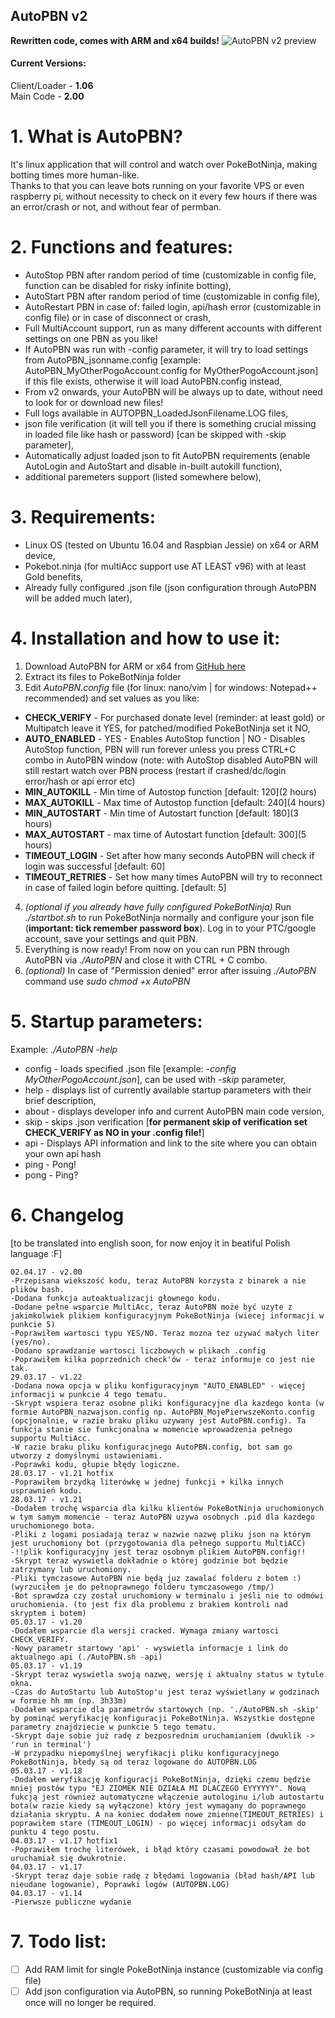 ## AutoPBN v2 ##
**Rewritten code, comes with ARM and x64 builds!**
![AutoPBN v2 preview](http://i.imgur.com/O43x1qz.png)
#### Current Versions:
Client/Loader - **1.06**  
Main Code - **2.00**

# 1. What is AutoPBN?
It's linux application that will control and watch over PokeBotNinja, making botting times more human-like.  
Thanks to that you can leave bots running on your favorite VPS or even raspberry pi, without necessity to check on it every few hours if there was an error/crash or not, and without fear of permban. 

# 2. Functions and features:
* AutoStop PBN after random period of time (customizable in config file, function can be disabled for risky infinite botting),
* AutoStart PBN after random period of time (customizable in config file),
* AutoRestart PBN in case of: failed login, api/hash error (customizable in config file) or in case of disconnect or crash,
* Full MultiAccount support, run as many different accounts with different settings on one PBN as you like!
* If AutoPBN was run with -config parameter, it will try to load settings from AutoPBN_jsonname.config [example: AutoPBN_MyOtherPogoAccount.config for MyOtherPogoAccount.json] if this file exists, otherwise it will load AutoPBN.config instead, 
* From v2 onwards, your AutoPBN will be always up to date, without need to look for or download new files! 
* Full logs available in AUTOPBN_LoadedJsonFilename.LOG files,
* json file verification (it will tell you if there is something crucial missing in loaded file like hash or password) [can be skipped with -skip parameter],
* Automatically adjust loaded json to fit AutoPBN requirements (enable AutoLogin and AutoStart and disable in-built autokill function),
* additional paremeters support (listed somewhere below),

# 3. Requirements: 
* Linux OS (tested on Ubuntu 16.04 and Raspbian Jessie) on x64 or ARM device,
* Pokebot.ninja (for multiAcc support use AT LEAST v96) with at least Gold benefits, 
* Already fully configured .json file (json configuration through AutoPBN will be added much later),

# 4. Installation and how to use it:
1. Download AutoPBN for ARM or x64 from [GitHub here](https://github.com/TheRadziu/AutoPBN-v2/releases/latest)
2. Extract its files to PokeBotNinja folder
3. Edit *AutoPBN.config* file (for linux: nano/vim | for windows: Notepad++ recommended) and set values as you like:
* **CHECK_VERIFY** - For purchased donate level (reminder: at least gold) or Multipatch leave it YES, for patched/modified PokeBotNinja set it NO,
* **AUTO_ENABLED** - YES - Enables AutoStop function | NO - Disables AutoStop function, PBN will run forever unless you press CTRL+C combo in AutoPBN window (note: with AutoStop disabled AutoPBN will still restart watch over PBN process (restart if crashed/dc/login error/hash or api error etc)
* **MIN_AUTOKILL** - Min time of Autostop function [default: 120](2 hours)
* **MAX_AUTOKILL** - Max time of Autostop function [default: 240](4 hours)
* **MIN_AUTOSTART** - Min time of Autostart function [default: 180](3 hours)
* **MAX_AUTOSTART** - max time of Autostart function [default: 300](5 hours)
* **TIMEOUT_LOGIN** - Set after how many seconds AutoPBN will check if login was successful [default: 60]
* **TIMEOUT_RETRIES** - Set how many times AutoPBN will try to reconnect in case of failed login before quitting. [default: 5]
4. *(optional if you already have fully configured PokeBotNinja)*  Run *./startbot.sh* to run PokeBotNinja normally and configure your json file (**important: tick remember password box**). Log in to your PTC/google account, save your settings and quit PBN.
5. Everything is now ready! From now on you can run PBN through AutoPBN via *./AutoPBN* and close it with CTRL + C combo.
6. *(optional)* In case of "Permission denied" error after issuing *./AutoPBN* command use *sudo chmod +x AutoPBN*

# 5. Startup parameters:
Example: *./AutoPBN -help*  
* config - loads specified .json file [example: *-config MyOtherPogoAccount.json*], can be used with *-skip* parameter,   
* help - displays list of currently available startup parameters with their brief description,  
* about - displays developer info and current AutoPBN main code version,  
* skip - skips .json verification [**for permanent skip of verification set CHECK_VERIFY as NO in your .config file!**]  
* api - Displays API information and link to the site where you can obtain your own api hash  
* ping - Pong!  
* pong - Ping?  

# 6. Changelog
[to be translated into english soon, for now enjoy it in beatiful Polish language :F]  
```
02.04.17 - v2.00
-Przepisana wiekszość kodu, teraz AutoPBN korzysta z binarek a nie plików bash.
-Dodana funkcja autoaktualizacji głownego kodu.
-Dodane pełne wsparcie MultiAcc, teraz AutoPBN może być uzyte z jakimkolwiek plikiem konfiguracyjnym PokeBotNinja (wiecej informacji w punkcie 5)
-Poprawiłem wartosci typu YES/NO. Teraz mozna tez uzywać małych liter (yes/no).
-Dodano sprawdzanie wartosci liczbowych w plikach .config
-Poprawiłem kilka poprzednich check'ów - teraz informuje co jest nie tak.
29.03.17 - v1.22
-Dodana nowa opcja w pliku konfiguracyjnym "AUTO_ENABLED" - więcej informacji w punkcie 4 tego tematu.
-Skrypt wspiera teraz osobne pliki konfiguracyjne dla kazdego konta (w formie AutoPBN_nazwajson.config np. AutoPBN_MojePierwszeKonto.config (opcjonalnie, w razie braku pliku uzywany jest AutoPBN.config). Ta funkcja stanie sie funkcjonalna w momencie wprowadzenia pełnego supportu MultiAcc.
-W razie braku pliku konfiguracjnego AutoPBN.config, bot sam go utworzy z domyślnymi ustawieniami.
-Poprawki kodu, głupie błędy logiczne. 
28.03.17 - v1.21 hotfix
-Poprawiłem brzydką literówkę w jednej funkcji + kilka innych usprawnień kodu.
28.03.17 - v1.21
-Dodałem trochę wsparcia dla kilku klientów PokeBotNinja uruchomionych w tym samym momencie - teraz AutoPBN uzywa osobnych .pid dla kazdego uruchomionego bota. 
-Pliki z logami posiadają teraz w nazwie nazwę pliku json na którym jest uruchomiony bot (przygotowania dla pełnego supportu MultiACC)
-!!plik konfiguracyjny jest teraz osobnym plikiem AutoPBN.config!!
-Skrypt teraz wyswietla dokładnie o której godzinie bot będzie zatrzymany lub uruchomiony.
-Pliki tymczasowe AutoPBN nie będą juz zawalać folderu z botem :) (wyrzuciłem je do pełnoprawnego folderu tymczasowego /tmp/)​
-Bot sprawdza czy został uruchomiony w terminalu i jeśli nie to odmówi uruchomienia. (to jest fix dla problemu z brakiem kontroli nad skryptem i botem)
05.03.17 - v1.20
-Dodałem wsparcie dla wersji cracked. Wymaga zmiany wartosci CHECK_VERIFY.
-Nowy parametr startowy 'api' - wyswietla informacje i link do aktualnego api (./AutoPBN.sh -api)
05.03.17 - v1.19
-Skrypt teraz wyswietla swoją nazwę, wersję i aktualny status w tytule okna. 
-Czas do AutoStartu lub AutoStop'u jest teraz wyświetlany w godzinach w formie hh mm (np. 3h33m)
-Dodałem wsparcie dla parametrów startowych (np. './AutoPBN.sh -skip' by pominąć weryfikację konfiguracji PokeBotNinja. Wszystkie dostępne parametry znajdziecie w punkcie 5 tego tematu.
-Skrypt daje sobie już radę z bezposrednim uruchamianiem (dwuklik -> 'run in terminal')
-W przypadku niepomyślnej weryfikacji pliku konfiguracyjnego PokeBotNinja, błedy są od teraz logowane do AUTOPBN.LOG
05.03.17 - v1.18
-Dodałem weryfikację konfiguracji PokeBotNinja, dzięki czemu będzie mniej postów typu "EJ ZIOMEK NIE DZIAŁA MI DLACZEGO EYYYYYY". Nową fukcją jest również automatyczne włączenie autologinu i/lub autostartu bota(w razie kiedy są wyłączone) który jest wymagany do poprawnego działania skryptu. A na koniec dodałem nowe zmienne(TIMEOUT_RETRIES) i poprawiłem stare (TIMEOUT_LOGIN) - po więcej informacji odsyłam do punktu 4 tego postu.
04.03.17 - v1.17 hotfix1
-Poprawiłem trochę literówek, i błąd który czasami powodował że bot uruchamiał się dwukrotnie.
04.03.17 - v1.17
-Skrypt teraz daje sobie radę z błędami logowania (bład hash/API lub nieudane logowanie), Poprawki logów (AUTOPBN.LOG)
04.03.17 - v1.14
-Pierwsze publiczne wydanie
```

# 7. Todo list:
- [ ] Add RAM limit for single PokeBotNinja instance (customizable via config file)
- [ ] Add json configuration via AutoPBN, so running PokeBotNinja at least once will no longer be required. 
